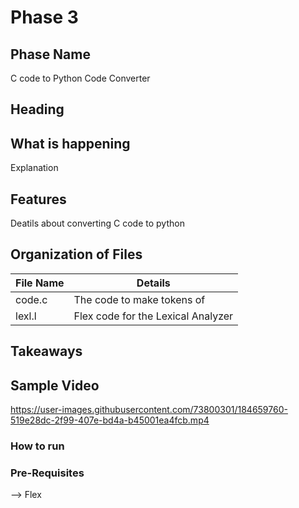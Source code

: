 # Phase 3

## Phase Name
C code to Python Code Converter

## Heading


## What is happening
Explanation

## Features
Deatils about converting C code to python

## Organization of Files
File Name | Details
------------ | -------------
code.c | The code to make tokens of
lexl.l | Flex code for the Lexical Analyzer



## Takeaways


## Sample Video

https://user-images.githubusercontent.com/73800301/184659760-519e28dc-2f99-407e-bd4a-b45001ea4fcb.mp4

### How to run


### Pre-Requisites
--> Flex  




